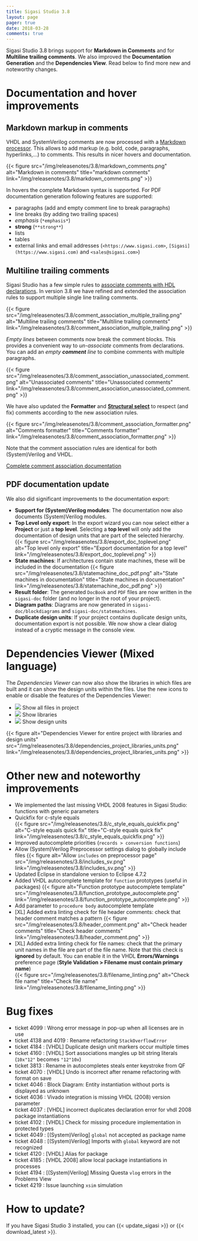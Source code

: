 ```yaml
---
title: Sigasi Studio 3.8
layout: page
pager: true
date: 2018-03-28
comments: true
---
```

Sigasi Studio 3.8 brings support for **Markdown in Comments** and for **Multiline trailing comments**.
We also improved the **Documentation Generation** and the **Dependencies View**.
Read below to find more new and noteworthy changes.

# Documentation and hover improvements

## Markdown markup in comments

VHDL and SystemVerilog comments are now processed with a [Markdown processor](https://en.wikipedia.org/wiki/Markdown). This allows to add markup (e.g. bold, code, paragraphs, hyperlinks,...) to comments. This results in nicer hovers and documentation.

{{< figure src="/img/releasenotes/3.8/markdown_comments.png" alt="Markdown in comments" title="markdown comments" link="/img/releasenotes/3.8/markdown_comments.png" >}}

In hovers the complete Markdown syntax is supported. For PDF documentation generation following features are supported:

* paragraphs (add and empty comment line to break paragraphs)
* line breaks (by adding two trailing spaces)
* *emphasis* (`*emphasis*`)
* **strong** (`**strong**`)
* lists
* tables
* external links and email addresses (`<https://www.sigasi.com>`, `[Sigasi](https://www.sigasi.com)` and `<sales@sigasi.com>`)


## Multiline trailing comments

Sigasi Studio has a few simple rules to [associate comments with HDL declarations](/manual/eclipse/documentation#comment-association). In version 3.8 we have refined and extended the association rules to support multiple single line trailing comments.

{{< figure src="/img/releasenotes/3.8/comment_association_multiple_trailing.png" alt="Multiline trailing comments" title="Multiline trailing comments" link="/img/releasenotes/3.8/comment_association_multiple_trailing.png" >}}

*Empty lines* between comments now break the comment blocks. This provides a convenient way to *un-associate* comments from declarations. You can add an *empty **comment** line* to combine comments with multiple paragraphs.

{{< figure src="/img/releasenotes/3.8/comment_association_unassociated_comment.png" alt="Unassociated comments" title="Unassociated comments" link="/img/releasenotes/3.8/comment_association_unassociated_comment.png" >}}

We have also updated the **Formatter** and **[Structural select](/screencasts/structured-select)** to respect (and fix) comments according to the new association rules.

{{< figure src="/img/releasenotes/3.8/comment_association_formatter.png" alt="Comments formatter" title="Comments formatter" link="/img/releasenotes/3.8/comment_association_formatter.png" >}}

Note that the comment association rules are identical for both (System)Verilog and VHDL.

[Complete comment association documentation](/manual/eclipse/documentation#comment-association)

## PDF documentation update

We also did significant improvements to the documentation export:

* **Support for (System)Verilog modules**: The documentation now also documents (System)Verilog modules.
* **Top Level only export**: In the export wizard you can now select either a **Project** or just a **top level**. Selecting a **top level** will only add the documentation of design units that are part of the selected hierarchy.
{{< figure src="/img/releasenotes/3.8/export_doc_toplevel.png" alt="Top level only export" title="Export documentation for a top level" link="/img/releasenotes/3.8/export_doc_toplevel.png" >}}
* **State machines**: If architectures contain state machines, these will be included in the documentation
{{< figure src="/img/releasenotes/3.8/statemachine_doc_pdf.png" alt="State machines in documentation" title="State machines in documentation" link="/img/releasenotes/3.8/statemachine_doc_pdf.png" >}}
* **Result folder**: The generated `DocBook` and `PDF` files are now written in the `sigasi-doc` folder (and no longer in the root of your project).
* **Diagram paths**: Diagrams are now generated in `sigasi-doc/blockdiagrams` and `sigasi-doc/statemachines`.
* **Duplicate design units**: If your project contains duplicate design units, documentation export is not possible. We now show a clear dialog instead of a cryptic message in the console view.

# Dependencies Viewer (Mixed language)

The *Dependencies Viewer* can now also show the libraries in which files are built and it can show the
design units within the files.
Use the new icons to enable or disable the features of the Dependencies Viewer:

* ![](/img/releasenotes/3.8/icon_project.png) Show all files in project
* ![](/img/releasenotes/3.8/icon_libraries.png) Show libraries
* ![](/img/releasenotes/3.8/icon_units.png) Show design units

{{< figure alt="Dependencies Viewer for entire project with libraries and design units" src="/img/releasenotes/3.8/dependencies_project_libraries_units.png" link="/img/releasenotes/3.8/dependencies_project_libraries_units.png" >}}

# Other new and noteworthy improvements

* We implemented the last missing VHDL 2008 features in Sigasi Studio: functions with generic parameters
* Quickfix for c-style equals  
{{< figure src="/img/releasenotes/3.8/c_style_equals_quickfix.png" alt="C-style equals quick fix" title="C-style equals quick fix" link="/img/releasenotes/3.8/c_style_equals_quickfix.png" >}}
* Improved autocomplete priorities (`records > conversion functions`)
* Allow (System)Verilog Preprocessor settings dialog to globally include files
{{< figure alt="Allow `includes` on preprocessor page" src="/img/releasenotes/3.8/includes_sv.png" link="/img/releasenotes/3.8/includes_sv.png" >}}
* Updated Eclipse in standalone version to Eclipse 4.7.2
* Added VHDL autocomplete template for `function` prototypes (useful in packages)
{{< figure alt="Function prototype autocomplete template" src="/img/releasenotes/3.8/function_prototype_autocomplete.png" link="/img/releasenotes/3.8/function_prototype_autocomplete.png" >}}
* Add parameter to `procedure body` autocomplete template
* \[XL] Added extra linting check for file header comments: check that header comment matches a pattern
{{< figure src="/img/releasenotes/3.8/header_comment.png" alt="Check header comments" title="Check header comments" link="/img/releasenotes/3.8/header_comment.png" >}}
* \[XL] Added extra linting check for file names: check that the primary unit names in the file are part of the file name. Note that this check is **ignored** by default. You can enable it in the VHDL **Errors/Warnings** preference page (**Style Validation > Filename must contain primary name**)  
{{< figure src="/img/releasenotes/3.8/filename_linting.png" alt="Check file name" title="Check file name" link="/img/releasenotes/3.8/filename_linting.png" >}}

# Bug fixes

- ticket 4099 : Wrong error message in pop-up when all licenses are in use
- ticket 4138 and 4019 : Rename refactoring `StackOverflowError`
- ticket 4184 : \[VHDL] Duplicate design unit markers occur multiple times
- ticket 4160 : \[VHDL] Sort associations mangles up bit string literals (`10x"12"` becomes `"12"10x`)
- ticket 3813 : Rename in autocompletes steals enter keystroke from QF
- ticket 4070 : \[VHDL] Undo is incorrect after rename refactoring with format on save
- ticket 4046 : Block Diagram: Entity instantiation without ports is displayed as unknown
- ticket 4036 : Vivado integration is missing VHDL (2008) version parameter
- ticket 4037 : \[VHDL] incorrect duplicates declaration error for vhdl 2008 package instantiations
- ticket 4102 : \[VHDL] Check for missing procedure implementation in protected types
- ticket 4049 : \[(System)Verilog] `global` not accepted as package name
- ticket 4048 : \[(System)Verilog] Imports with `global` keyword are not recognized
- ticket 4120 : \[VHDL] Alias for package
- ticket 4185 : \[VHDL 2008] allow local package instantiations in processes
- ticket 4194 : \[(System)Verilog] Missing Questa `vlog` errors in the Problems View
- ticket 4219 : Issue launching `xsim` simulation

# How to update?

If you have Sigasi Studio 3 installed, you can {{< update_sigasi >}} or {{< download_latest >}}.
